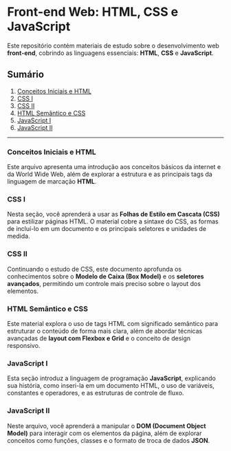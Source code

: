 # Front-end Web: HTML, CSS e JavaScript

Este repositório contém materiais de estudo sobre o desenvolvimento web **front-end**, cobrindo as linguagens essenciais: **HTML**, **CSS** e **JavaScript**.

## Sumário

1.  [Conceitos Iniciais e HTML](https://github.com/allan-rcos/engenharia-de-software/tree/master/02__fundamentos_de_sistemas/03__web_front_end/01__conceitos_iniciais_e_html.md)
2.  [CSS I](https://github.com/allan-rcos/engenharia-de-software/tree/master/02__fundamentos_de_sistemas/03__web_front_end/02__css_i.md)
3.  [CSS II](https://github.com/allan-rcos/engenharia-de-software/tree/master/02__fundamentos_de_sistemas/03__web_front_end/03__css_ii.md)
4.  [HTML Semântico e CSS](https://github.com/allan-rcos/engenharia-de-software/tree/master/02__fundamentos_de_sistemas/03__web_front_end/04__html_semantico_e_css.md)
5.  [JavaScript I](https://github.com/allan-rcos/engenharia-de-software/tree/master/02__fundamentos_de_sistemas/03__web_front_end/05__javascript_i.md)
6.  [JavaScript II](https://github.com/allan-rcos/engenharia-de-software/tree/master/02__fundamentos_de_sistemas/03__web_front_end/06__javascript_ii.md)

-----

### Conceitos Iniciais e HTML

Este arquivo apresenta uma introdução aos conceitos básicos da internet e da World Wide Web, além de explorar a estrutura e as principais tags da linguagem de marcação **HTML**.

### CSS I

Nesta seção, você aprenderá a usar as **Folhas de Estilo em Cascata (CSS)** para estilizar páginas HTML. O material cobre a sintaxe do CSS, as formas de incluí-lo em um documento e os principais seletores e unidades de medida.

### CSS II

Continuando o estudo de CSS, este documento aprofunda os conhecimentos sobre o **Modelo de Caixa (Box Model)** e os **seletores avançados**, permitindo um controle mais preciso sobre o layout dos elementos.

### HTML Semântico e CSS

Este material explora o uso de tags HTML com significado semântico para estruturar o conteúdo de forma mais clara, além de abordar técnicas avançadas de **layout com Flexbox e Grid** e o conceito de design responsivo.

### JavaScript I

Esta seção introduz a linguagem de programação **JavaScript**, explicando sua história, como inseri-la em um documento HTML, o uso de variáveis, constantes e operadores, e as estruturas de controle de fluxo.

### JavaScript II

Neste arquivo, você aprenderá a manipular o **DOM (Document Object Model)** para interagir com os elementos da página, além de explorar conceitos como funções, classes e o formato de troca de dados **JSON**.